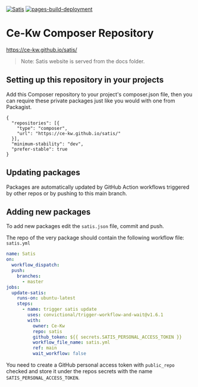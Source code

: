 [![Satis](https://github.com/Ce-Kw/satis/actions/workflows/satis.yml/badge.svg)](https://github.com/Ce-Kw/satis/actions/workflows/satis.yml)
[![pages-build-deployment](https://github.com/Ce-Kw/satis/actions/workflows/pages/pages-build-deployment/badge.svg)](https://github.com/Ce-Kw/satis/actions/workflows/pages/pages-build-deployment)

# Ce-Kw Composer Repository

https://ce-kw.github.io/satis/

> Note: Satis website is served from the docs folder.

## Setting up this repository in your projects

Add this Composer repository to your project's composer.json file, then you can require these private packages just like you would with one from Packagist.

```
{
  "repositories": [{
    "type": "composer",
    "url": "https://ce-kw.github.io/satis/"
  }],
  "minimum-stability": "dev",
  "prefer-stable": true
}
```

## Updating packages
Packages are automatically updated by GitHub Action workflows triggered by other repos or by pushing to this main branch.

## Adding new packages
To add new packages edit the `satis.json` file, commit and push.

The repo of the very package should contain the following workflow file:  
`satis.yml`
```yml
name: Satis
on:
  workflow_dispatch:
  push:
    branches:
      - master
jobs:
  update-satis:
    runs-on: ubuntu-latest
    steps:
      - name: trigger satis update
        uses: convictional/trigger-workflow-and-wait@v1.6.1
        with:
          owner: Ce-Kw
          repo: satis
          github_token: ${{ secrets.SATIS_PERSONAL_ACCESS_TOKEN }}
          workflow_file_name: satis.yml
          ref: main
          wait_workflow: false
```
You need to create a GitHub personal access token with `public_repo` checked and store it under the repos secrets with the name `SATIS_PERSONAL_ACCESS_TOKEN`.
